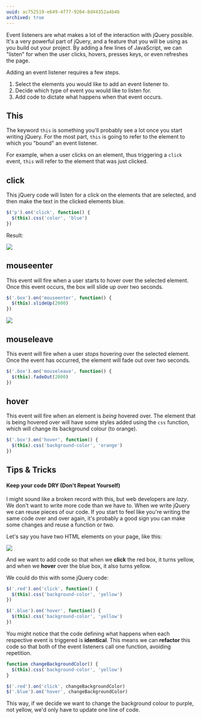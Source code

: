 ```yaml
---
uuid: ac752519-e649-4f77-9204-8d44352a4b46
archived: true
---
```


Event listeners are what makes a lot of the interaction with jQuery possible. It's a very powerful part of jQuery, and a feature that you will be using as you build out your project. By adding a few lines of JavaScript, we can "listen" for when the user clicks, hovers, presses keys, or even refreshes the page.

Adding an event listener requires a few steps.

1. Select the elements you would like to add an event listener to.
2. Decide which type of event you would like to listen for.
3. Add code to dictate what happens when that event occurs.

## This

The keyword `this` is something you'll probably see a lot once you start writing jQuery. For the most part, `this` is going to refer to the element to which you "bound" an event listener.

For example, when a user clicks on an element, thus triggering a `click` event, `this` will refer to the element that was just clicked.

## click

This jQuery code will listen for a click on the elements that are selected, and then make the text in the clicked elements blue.

```javascript
$('p').on('click', function() {
  $(this).css('color', 'blue')
})  
```

Result:

![](https://cl.ly/2T1M1u0B0v0A/Screen%20Recording%202017-10-02%20at%2005.29%20PM.gif)

## mouseenter

This event will fire when a user starts to hover over the selected element. Once this event occurs, the box will slide up over two seconds.

```javascript
$('.box').on('mouseenter', function() {
  $(this).slideUp(2000)
})
```

![](https://cl.ly/0I1A1p393K2C/Screen%20Recording%202017-10-02%20at%2005.40%20PM.gif)

## mouseleave

This event will fire when a user *stops* hovering over the selected element. Once the event has occurred, the element will fade out over two seconds.

```javascript
$('.box').on('mouseleave', function() {
  $(this).fadeOut(2000)
})
```

## hover

This event will fire when an element is *being* hovered over. The element that is being hovered over will have some styles added using the `css` function, which will change its background colour (to orange).

```javascript
$('.box').on('hover', function() {
  $(this).css('background-color', 'orange')
})
```

## Tips & Tricks

#### Keep your code DRY (Don't Repeat Yourself)

I might sound like a broken record with this, but web developers are *lazy*. We don't want to write more code than we have to. When we write jQuery we can reuse pieces of our code. If you start to feel like you're writing the same code over and over again, it's probably a good sign you can make some changes and reuse a function or two.

Let's say you have two HTML elements on your page, like this:

![](https://cl.ly/0f0g3y2k440i/Image%202017-10-03%20at%207.31.40%20PM.png)

And we want to add code so that when we **click** the red box, it turns yellow, and when we **hover** over the blue box, it also turns yellow.

We could do this with some jQuery code:

```javascript
$('.red').on('click', function() {
  $(this).css('background-color', 'yellow')
})

$('.blue').on('hover', function() {
  $(this).css('background-color', 'yellow')
})
```

You might notice that the code defining what happens when each respective event is triggered is **identical**. This means we can **refactor** this code so that both of the event listeners call one function, avoiding repetition.

```javascript
function changeBackgroundColor() {
  $(this).css('background-color', 'yellow')
}

$('.red').on('click', changeBackgroundColor)
$('.blue').on('hover', changeBackgroundColor)
```

This way, if we decide we want to change the background colour to purple, not yellow, we'd only have to update one line of code.
